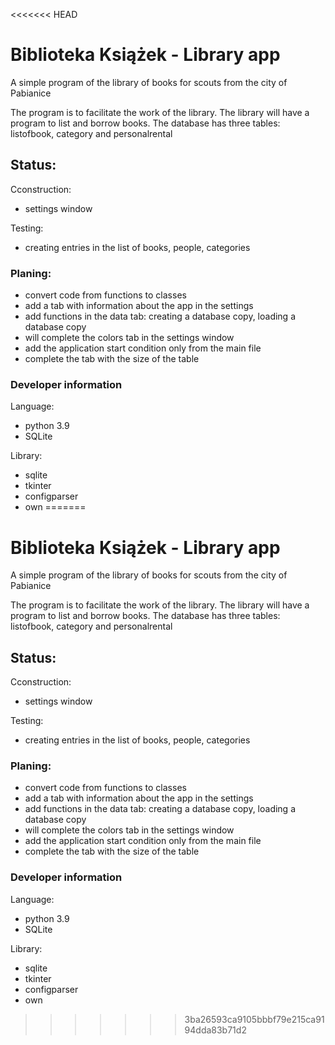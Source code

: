 <<<<<<< HEAD
# Biblioteka Książek - Library app

A simple program of the library of books for scouts from the city of Pabianice

The program is to facilitate the work of the library. The library will have a program to list and borrow books.
The database has three tables: listofbook, category and personalrental

## Status:
Cconstruction:
- settings window

Testing:
- creating entries in the list of books, people, categories

### Planing:
- convert code from functions to classes
- add a tab with information about the app in the settings
- add functions in the data tab: creating a database copy, loading a database copy
- will complete the colors tab in the settings window
- add the application start condition only from the main file
- complete the tab with the size of the table

### Developer information

Language:
- python 3.9
- SQLite

Library:
- sqlite
- tkinter
- configparser
- own
=======
# Biblioteka Książek - Library app

A simple program of the library of books for scouts from the city of Pabianice

The program is to facilitate the work of the library. The library will have a program to list and borrow books.
The database has three tables: listofbook, category and personalrental

## Status:
Cconstruction:
- settings window

Testing:
- creating entries in the list of books, people, categories

### Planing:
- convert code from functions to classes
- add a tab with information about the app in the settings
- add functions in the data tab: creating a database copy, loading a database copy
- will complete the colors tab in the settings window
- add the application start condition only from the main file
- complete the tab with the size of the table

### Developer information

Language:
- python 3.9
- SQLite

Library:
- sqlite
- tkinter
- configparser
- own
>>>>>>> 3ba26593ca9105bbbf79e215ca9194dda83b71d2
